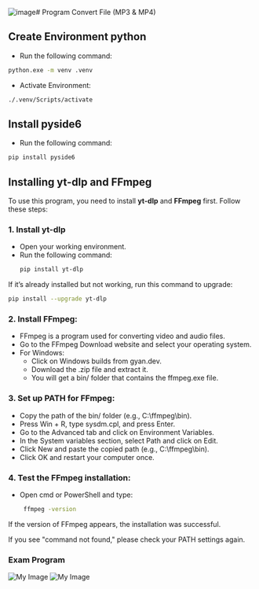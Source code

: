 ![image](https://github.com/user-attachments/assets/7fa66fcd-7723-4d7b-ad52-d7c7034cc3cb)# Program Convert File (MP3 & MP4)

## **Create Environment python**
 - Run the following command:
  ```bash
  python.exe -m venv .venv
  ```
 - Activate Environment:
  ```bash
  ./.venv/Scripts/activate
  ```

## **Install pyside6**
 - Run the following command:
  ```bash
  pip install pyside6
  ```

## **Installing yt-dlp and FFmpeg**

To use this program, you need to install **yt-dlp** and **FFmpeg** first. Follow these steps:

### 1. **Install yt-dlp**
- Open your working environment.
- Run the following command:
  ```bash
  pip install yt-dlp
  ```

If it’s already installed but not working, run this command to upgrade:

  ```bash
  pip install --upgrade yt-dlp
  ```
### 2. **Install FFmpeg:**

 - FFmpeg is a program used for converting video and audio files.
 - Go to the FFmpeg Download website and select your operating system.
 - For Windows:
    - Click on Windows builds from gyan.dev.
    - Download the .zip file and extract it.
    - You will get a bin/ folder that contains the ffmpeg.exe file.

### 3. **Set up PATH for FFmpeg:**

 - Copy the path of the bin/ folder (e.g., C:\ffmpeg\bin).
 - Press Win + R, type sysdm.cpl, and press Enter.
 - Go to the Advanced tab and click on Environment Variables.
 - In the System variables section, select Path and click on Edit.
 - Click New and paste the copied path (e.g., C:\ffmpeg\bin).
 - Click OK and restart your computer once.

### 4. **Test the FFmpeg installation:**

 - Open cmd or PowerShell and type:
   ```bash
    ffmpeg -version
    ```

If the version of FFmpeg appears, the installation was successful.

If you see "command not found," please check your PATH settings again.

### **Exam Program**
![My Image](images/my-image.jpg)
![My Image](images/my-image.jpg)

